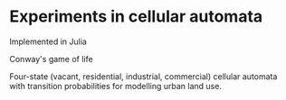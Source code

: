 # Experiments in cellular automata

Implemented in Julia

Conway's game of life

Four-state (vacant, residential, industrial, commercial) cellular automata with transition probabilities for modelling urban land use.


